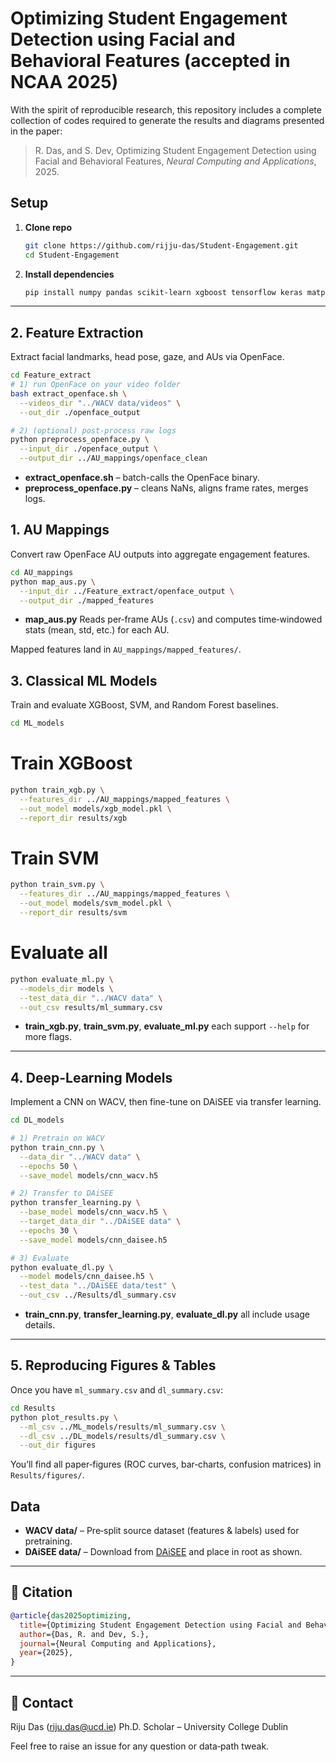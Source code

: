 # Optimizing Student Engagement Detection using Facial and Behavioral Features (accepted in NCAA 2025)

With the spirit of reproducible research, this repository includes a complete collection of codes required to generate the results and diagrams presented in the paper:

> R. Das, and S. Dev, Optimizing Student Engagement Detection using Facial and Behavioral Features, *Neural Computing and Applications*, 2025.




## Setup

1. **Clone repo**  
   ```bash
   git clone https://github.com/rijju-das/Student-Engagement.git
   cd Student-Engagement
   ```

2. **Install dependencies**

   ```bash
   pip install numpy pandas scikit-learn xgboost tensorflow keras matplotlib mediapipe
   ```

---
## 2. Feature Extraction

Extract facial landmarks, head pose, gaze, and AUs via OpenFace.

```bash
cd Feature_extract
# 1) run OpenFace on your video folder
bash extract_openface.sh \
  --videos_dir "../WACV data/videos" \
  --out_dir ./openface_output

# 2) (optional) post‐process raw logs
python preprocess_openface.py \
  --input_dir ./openface_output \
  --output_dir ../AU_mappings/openface_clean
```

* **extract\_openface.sh** – batch-calls the OpenFace binary.
* **preprocess\_openface.py** – cleans NaNs, aligns frame rates, merges logs.


## 1. AU Mappings

Convert raw OpenFace AU outputs into aggregate engagement features.

```bash
cd AU_mappings
python map_aus.py \
  --input_dir ../Feature_extract/openface_output \
  --output_dir ./mapped_features
```

* **map\_aus.py**
  Reads per‐frame AUs (`.csv`) and computes time‐windowed stats (mean, std, etc.) for each AU.

Mapped features land in `AU_mappings/mapped_features/`.





## 3. Classical ML Models

Train and evaluate XGBoost, SVM, and Random Forest baselines.

```bash
cd ML_models
```
# Train XGBoost
```bash
python train_xgb.py \
  --features_dir ../AU_mappings/mapped_features \
  --out_model models/xgb_model.pkl \
  --report_dir results/xgb
```
# Train SVM
```bash
python train_svm.py \
  --features_dir ../AU_mappings/mapped_features \
  --out_model models/svm_model.pkl \
  --report_dir results/svm
```
# Evaluate all
```bash
python evaluate_ml.py \
  --models_dir models \
  --test_data_dir "../WACV data" \
  --out_csv results/ml_summary.csv
```

* **train\_xgb.py**, **train\_svm.py**, **evaluate\_ml.py** each support `--help` for more flags.

---

## 4. Deep-Learning Models

Implement a CNN on WACV, then fine-tune on DAiSEE via transfer learning.

```bash
cd DL_models

# 1) Pretrain on WACV
python train_cnn.py \
  --data_dir "../WACV data" \
  --epochs 50 \
  --save_model models/cnn_wacv.h5

# 2) Transfer to DAiSEE
python transfer_learning.py \
  --base_model models/cnn_wacv.h5 \
  --target_data_dir "../DAiSEE data" \
  --epochs 30 \
  --save_model models/cnn_daisee.h5

# 3) Evaluate
python evaluate_dl.py \
  --model models/cnn_daisee.h5 \
  --test_data "../DAiSEE data/test" \
  --out_csv ../Results/dl_summary.csv
```

* **train\_cnn.py**, **transfer\_learning.py**, **evaluate\_dl.py** all include usage details.

---

## 5. Reproducing Figures & Tables

Once you have `ml_summary.csv` and `dl_summary.csv`:

```bash
cd Results
python plot_results.py \
  --ml_csv ../ML_models/results/ml_summary.csv \
  --dl_csv ../DL_models/results/dl_summary.csv \
  --out_dir figures
```

You’ll find all paper‐figures (ROC curves, bar‐charts, confusion matrices) in `Results/figures/`.


## Data

* **WACV data/** – Pre‐split source dataset (features & labels) used for pretraining.
* **DAiSEE data/** – Download from [DAiSEE](https://sites.google.com/view/daisee/) and place in root as shown.

---

## 📖 Citation

```bibtex
@article{das2025optimizing,
  title={Optimizing Student Engagement Detection using Facial and Behavioral Features},
  author={Das, R. and Dev, S.},
  journal={Neural Computing and Applications},
  year={2025},
}
```

---

## 👤 Contact

Riju Das ([riju.das@ucd.ie](mailto:riju.das@ucd.ie))
Ph.D. Scholar – University College Dublin

Feel free to raise an issue for any question or data‐path tweak.
